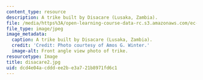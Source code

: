 ```yaml
---
content_type: resource
description: A trike built by Disacare (Lusaka, Zambia).
file: /media/https%3A/open-learning-course-data-rc.s3.amazonaws.com/ec-721-wheelchair-design-in-developing-countries-spring-2009/dcd4e04acdddee2be3a721b8971fd6c1_disacare2.jpg
file_type: image/jpeg
image_metadata:
  caption: A trike built by Disacare (Lusaka, Zambia).
  credit: 'Credit: Photo courtesy of Amos G. Winter.'
  image-alt: Front angle view photo of trike.
resourcetype: Image
title: disacare2.jpg
uid: dcd4e04a-cddd-ee2b-e3a7-21b8971fd6c1
---
```

